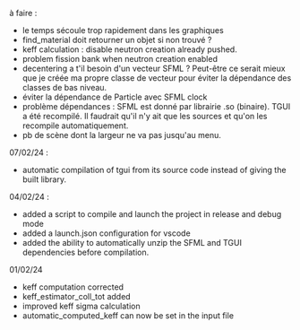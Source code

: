 à faire : 
- le temps sécoule trop rapidement dans les graphiques
- find_material doit retourner un objet si non trouvé ?
- keff calculation : disable neutron creation already pushed.
- problem fission bank when neutron creation enabled
- decentering a t'il besoin d'un vecteur SFML ? Peut-être ce serait mieux que je créée ma propre classe de vecteur pour éviter la dépendance des classes de bas niveau.
- éviter la dépendance de Particle avec SFML clock
- problème dépendances : SFML est donné par librairie .so (binaire). TGUI a été recompilé. Il faudrait qu'il n'y ait que les sources et qu'on les recompile automatiquement.
- pb de scène dont la largeur ne va pas jusqu'au menu.

07/02/24 : 
- automatic compilation of tgui from its source code instead of giving the built library.


04/02/24 : 
- added a script to compile and launch the project in release and debug mode
- added a launch.json configuration for vscode
- added the ability to automatically unzip the SFML and TGUI dependencies before compilation.

01/02/24 
- keff computation corrected
- keff_estimator_coll_tot added
- improved keff sigma calculation
- automatic_computed_keff can now be set in the input file
